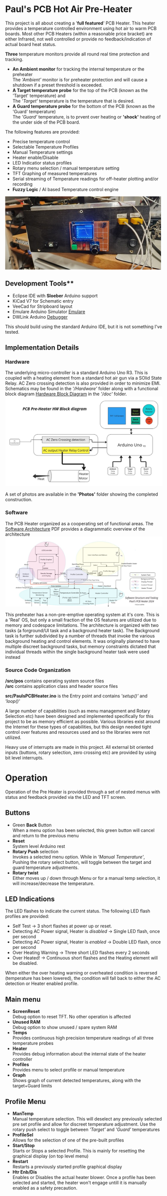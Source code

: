 # Paul's PCB Hot Air Pre-Heater
This project is all about creating a '**full featured**' PCB Heater. This heater provides a temperature controlled environment using hot air to warm PCB boards.
Most other PCB Heaters (within a reasonable price bracket) are either Infrared, not well controlled or provide no feedback/indication of actual board heat status. 

**Three** temperature monitors provide all round real time protection and tracking.

- **An Ambient monitor** for tracking the internal temperature or the preheater  
The *'Ambient'* monitor is for preheater protection and will cause a shutdown if a preset threshold is exceeded.
- **A Target temperature probe** for the top of the PCB (known as the 'Target' temperature) and  
The *'Target'* temperature is the temperature that is desired.  
- **A Guard temperature probe** for the bottom of the PCB (known as the 'Guard' temperature)  
The *'Guard'* temperature, is to prvent over heating or **'shock'** heating of the under side of the PCB board.  

The following features are provided:
- Precise temperature control
- Selectable Temperature Profiles
- Manual Temperature settings
- Heater enable/Disable
- LED Indicatior status profiles
- Rotary menu selection / manual temperature setting
- TFT Graphing of measured temperatures
- Serial streaming of Temperature readings for off-heater plotting and/or recording
- **Fuzzy Logic** / AI based Temperature control engine

![PreHeater](photos/20240711_011926-small.jpg)
## Development Tools**
- Eclipse IDE with **Sloeber** Arduino support
- KiCad V7 for Schematic entry
- VeeCad for Stripboard layout
- Emulare Arduino Simulator [Emulare](https://emulare.sourceforge.net/)
- DWLink Arduino [Debugger](https://github.com/felias-fogg/dw-link/blob/master/readme.md)

This should build using the standard Arduino IDE, but it is not something I've tested.

## Implementation Details
### Hardware
The underlying micro-controller is a standard Arduino Uno R3. This is coupled with a heating element from a standard hot air gun via a SOlid State Relay. AC Zero crossing detection is also provided in order to minimize EMI. Schematics may be found in the *'/Hardware'* folder along with a functional block diagram [Hardware Block Diagram](doc/PCBPreHeaterHW.pdf) in the *'/doc'* folder.
![Hardware Block Diagram](doc/PCBPreHeaterHW.svg)

A set of photos are available in the **'Photos'** folder showing the completed construction.

### Software
The PCB Heater organized as a cooperating set of functional areas. The 
[Software Architecture](doc/PaulsPCBHeaterV2.pdf) PDF provides a diagrammatic overview of the architecture
![Software Architecture](doc/PaulsPCBHeaterV2.svg)

This preheater has a non-pre-emptive operating system at it's core. This is a 'Real' OS, but only a small fraction of the OS features are utilized due to memory and codespace limitations.
The architecture is organized with two tasks (a forground/UI task and a background heater task). The Background task is further subdivided by a number of threads that invoke the various background heating and control elements. It was originally planned to have multiple discreet background tasks, but memory constraints dictated that individual threads within the single background heater task were used instead 

### Source Code Organization
**/src/pos** contains operating system source files  
**/src** contains application class and header source files  

**src/PaulsPCBHeater.ino** is the Entry point and contains *'setup()'* and *'loop()'*

A large number of capabilities (such as menu management and Rotary Selection etc) have been designed and implemented specifically for this project to be as memory efficient as possible. Various libraries exist around the Internet for these types of capabilities, but this design needed tight control over features and resources used and so the libraries were not utilized.

Heavy use of interrupts are made in this project. All external bit oriented inputs (buttons, rotary selection, zero crossing etc) are provided by using bit level interrupts.

# Operation
Operation of the Pre Heater is provided through a set of nested menus with status and feedback provided via the LED and TFT screen.

## Buttons
- Green **Back** Button  
When a menu option has been selected, this green button will cancel and return to the previous menu
- **Reset**  
System level Arduino rest
- **Rotary Push** selection  
Invokes a selected menu option. While in *'Manual Temperature'*, Pushing the rotary select button, will toggle between the target and guard temperature adjustments.
- **Rotary twist**  
Either moves up / down through Menu or for a manual temp selection, it will increase/decrease the temperature.

## LED Indications
The LED flashes to indicate the current status. The following LED flash profiles are provided:
- Self Test -> 3 short flashes at power up or reset.
- Detecting AC Power signal, Heater is *disabled* -> Single LED flash, once per second
- Detecting AC Power signal, Heater is *enabled* -> Double LED flash, once per second
- Over Heating Warning -> Three short LED flashes every 2 seconds
- Over Heated! -> Continuous short flashes and the Heating element will be disabled.

When either the over heating warning or overheated condition is reversed (temperature has been lowered), the condition will fall back to either the AC detection or Heater enabled profile.

## Main menu
- **ScreenReset**  
Debug option to reset TFT. No other operation is affected
-  **Unused RAM**  
Debug option to show unused / spare system RAM
- **Temps**  
Provides continuous high precision temperature readings of all three temperature probes
- **Heater**  
Provides debug information about the internal state of the heater controller
- **Profiles**  
Provides menu to select profile or manual temperature
- **Graph**  
Shows graph of current detected temperatures, along with the target+Guard limits

## Profile Menu
- **ManTemp**  
Manual temperature selection. This will deselect any previously selected pre set profile and allow for discreet temperature adjustment. Use the rotary push select to toggle between *'Target'* and *'Guard'* temperatures
- **ProfileSel**  
Allows for the selection of one of the pre-built profiles
- **Start/Stop**  
Starts or Stops a selected Profile. This is mainly for resetting the graphical display (on top level menu)
- **Restart**  
Restarts a previously started profile graphical display
- **Htr Enb/Dis**  
Enables or Disables the actual heater blower. Once a profile has been selected and started, the heater won't engage untill it is manually enabled as a safety precaution.
